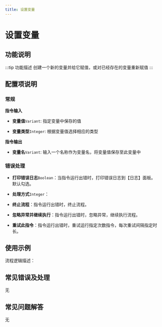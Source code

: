 ```yaml
---
title: 设置变量
---
```


# 设置变量

## 功能说明

:::tip 功能描述
创建一个新的变量并给它赋值，或对已经存在的变量重新赋值
:::

## 配置项说明

### 常规

**指令输入**

- **变量值**`Variant`: 指定变量中保存的值

- **变量类型**`Integer`: 根据变量值选择相应的类型


**指令输出**

- **变量名**`Variant`: 输入一个名称作为变量名，将变量值保存至此变量中

### 错误处理

- **打印错误日志**`Boolean`：当指令运行出错时，打印错误日志到【日志】面板。默认勾选。

- **处理方式**`Integer`：

 - **终止流程**：指令运行出错时，终止流程。

 - **忽略异常并继续执行**：指令运行出错时，忽略异常，继续执行流程。

 - **重试此指令**：指令运行出错时，重试运行指定次数指令，每次重试间隔指定时长。

## 使用示例

流程逻辑描述：

## 常见错误及处理

无

## 常见问题解答

无


